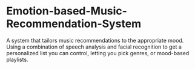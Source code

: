 # Emotion-based-Music-Recommendation-System
A system that tailors music recommendations to the appropriate mood. Using a combination of speech analysis and facial recognition to get a personalized list you can control, letting you pick genres, or mood-based playlists.
